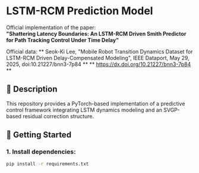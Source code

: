 # LSTM-RCM Prediction Model

Official implementation of the paper:  
**"Shattering Latency Boundaries: An LSTM-RCM Driven Smith Predictor for Path Tracking Control Under Time Delay"**

Official data:
** Seok-Ki Lee, "Mobile Robot Transition Dynamics Dataset for LSTM-RCM Driven Delay-Compensated Modeling", IEEE Dataport, May 29, 2025, doi:10.21227/bnn3-7p84 **
** https://dx.doi.org/10.21227/bnn3-7p84 **

## 📌 Description
This repository provides a PyTorch-based implementation of a predictive control framework integrating LSTM dynamics modeling and an SVGP-based residual correction structure.

## 🚀 Getting Started

### 1. Install dependencies:
```bash
pip install -r requirements.txt
